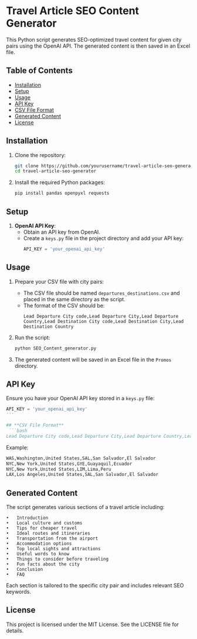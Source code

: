 # Travel Article SEO Content Generator

This Python script generates SEO-optimized travel content for given city pairs using the OpenAI API. The generated content is then saved in an Excel file.

## Table of Contents

- [Installation](#installation)
- [Setup](#setup)
- [Usage](#usage)
- [API Key](#api-key)
- [CSV File Format](#csv-file-format)
- [Generated Content](#generated-content)
- [License](#license)

## Installation

1. Clone the repository:
    ```bash
    git clone https://github.com/yourusername/travel-article-seo-generator.git
    cd travel-article-seo-generator
    ```

2. Install the required Python packages:
    ```bash
    pip install pandas openpyxl requests
    ```

## Setup

1. **OpenAI API Key**:
    - Obtain an API key from OpenAI.
    - Create a `keys.py` file in the project directory and add your API key:
        ```python
        API_KEY = 'your_openai_api_key'
        ```

## Usage

1. Prepare your CSV file with city pairs:
    - The CSV file should be named `departures_destinations.csv` and placed in the same directory as the script.
    - The format of the CSV should be:
        ```
        Lead Departure City code,Lead Departure City,Lead Departure Country,Lead Destination City code,Lead Destination City,Lead Destination Country
        ```

2. Run the script:
    ```bash
    python SEO_Content_generator.py
    ```

3. The generated content will be saved in an Excel file in the `Promos` directory.

## API Key

Ensure you have your OpenAI API key stored in a `keys.py` file:
```python
API_KEY = 'your_openai_api_key'
'''

## **CSV File Format**
 ```bash
Lead Departure City code,Lead Departure City,Lead Departure Country,Lead Destination City code,Lead Destination City,Lead Destination Country
 ```

Example:
```bash
WAS,Washington,United States,SAL,San Salvador,El Salvador
NYC,New York,United States,GYE,Guayaquil,Ecuador
NYC,New York,United States,LIM,Lima,Peru
LAX,Los Angeles,United States,SAL,San Salvador,El Salvador
```

## **Generated Content**

The script generates various sections of a travel article including:

	•	Introduction
	•	Local culture and customs
	•	Tips for cheaper travel
	•	Ideal routes and itineraries
	•	Transportation from the airport
	•	Accommodation options
	•	Top local sights and attractions
	•	Useful words to know
	•	Things to consider before traveling
	•	Fun facts about the city
	•	Conclusion
	•	FAQ

Each section is tailored to the specific city pair and includes relevant SEO keywords.

## **License**

This project is licensed under the MIT License. See the LICENSE file for details.
